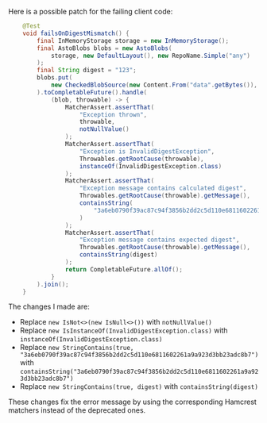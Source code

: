 Here is a possible patch for the failing client code:
```java
    @Test
    void failsOnDigestMismatch() {
        final InMemoryStorage storage = new InMemoryStorage();
        final AstoBlobs blobs = new AstoBlobs(
            storage, new DefaultLayout(), new RepoName.Simple("any")
        );
        final String digest = "123";
        blobs.put(
            new CheckedBlobSource(new Content.From("data".getBytes()), new Digest.Sha256(digest))
        ).toCompletableFuture().handle(
            (blob, throwable) -> {
                MatcherAssert.assertThat(
                    "Exception thrown",
                    throwable,
                    notNullValue()
                );
                MatcherAssert.assertThat(
                    "Exception is InvalidDigestException",
                    Throwables.getRootCause(throwable),
                    instanceOf(InvalidDigestException.class)
                );
                MatcherAssert.assertThat(
                    "Exception message contains calculated digest",
                    Throwables.getRootCause(throwable).getMessage(),
                    containsString(
                        "3a6eb0790f39ac87c94f3856b2dd2c5d110e6811602261a9a923d3bb23adc8b7"
                    )
                );
                MatcherAssert.assertThat(
                    "Exception message contains expected digest",
                    Throwables.getRootCause(throwable).getMessage(),
                    containsString(digest)
                );
                return CompletableFuture.allOf();
            }
        ).join();
    }
```
The changes I made are:

* Replace `new IsNot<>(new IsNull<>())` with `notNullValue()`
* Replace `new IsInstanceOf(InvalidDigestException.class)` with `instanceOf(InvalidDigestException.class)`
* Replace `new StringContains(true, "3a6eb0790f39ac87c94f3856b2dd2c5d110e6811602261a9a923d3bb23adc8b7")` with `containsString("3a6eb0790f39ac87c94f3856b2dd2c5d110e6811602261a9a923d3bb23adc8b7")`
* Replace `new StringContains(true, digest)` with `containsString(digest)`

These changes fix the error message by using the corresponding Hamcrest matchers instead of the deprecated ones.